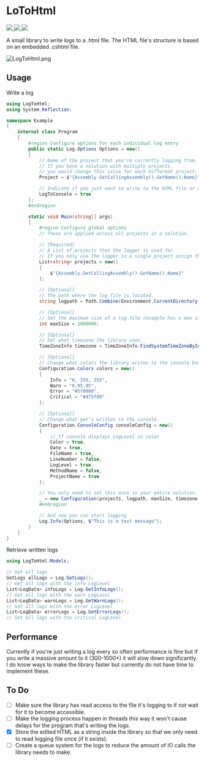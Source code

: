 # LoToHtml

<a href="https://github.com/DatReki/LogToHtml/actions/workflows/dotnet.yml">
    <img src="https://github.com/DatReki/LogToHtml/actions/workflows/dotnet.yml/badge.svg" />
</a>
<a href="https://www.nuget.org/packages/LogToHtml/">
    <img src="https://img.shields.io/nuget/v/LogToHtml?style=flat-square" />
</a>
<a href="https://www.paypal.com/donate?hosted_button_id=WRETYRRSJ4T2L">
    <img src="https://img.shields.io/badge/Donate-PayPal-green.svg?style=flat-square">
</a>

A small library to write logs to a .html file.
The HTML file's structure is based on an embedded .cshtml file.

<img src="https://i.imgur.com/pzM1BDj.png" alt="LogToHtml.png">

## Usage
Write a log
```cs
using LogToHtml;
using System.Reflection;

namespace Example
{
    internal class Program
    {
        #region Configure options for each individual log entry
        public static Log.Options Options = new()
        {
            // Name of the project that you're currently logging from.
            // If you have a solution with multiple projects,
            // you would change this value for each different project.
            Project = $"{Assembly.GetCallingAssembly().GetName().Name}",

            // Indicate if you just want to write to the HTML file or also output results on the console.
            LogToConsole = true
        };
        #endregion

        static void Main(string[] args)
        {
			#region Configure global options 
			// These are applied across all projects in a solution.

			// [Required]
			// A List of projects that the logger is used for.
			// If you only use the logger in a single project assign the same value here as you did in 'Options.Project'
			List<string> projects = new()
			{
				$"{Assembly.GetCallingAssembly().GetName().Name}"
			};

			// [Optional]
			// The path where the log file is located.
			string logpath = Path.Combine(Environment.CurrentDirectory, "logs", "log.html");

			// [Optional]
			// Set the maximum size of a log file (example has a max size of 1 MB).
			int maxSize = 1000000;

			// [Optional]
			// Set what timezone the library uses.
			TimeZoneInfo timezone = TimeZoneInfo.FindSystemTimeZoneById("Central America Standard Time");

			// [Optional]
			// Change what colors the library writes to the console based on LogLevel.
			Configuration.Colors colors = new()
			{
				Info = "0, 255, 255",
				Warn = "0,95,95",
				Error = "#5f0000",
				Critical = "#d75f00"
			};

			// [Optional]
			// Change what get's written to the console.
			Configuration.ConsoleConfig consoleConfig = new()
			{
				// If console displays LogLevel in color
				Color = true,
				Date = true,
				FileName = true,
				LineNumber = false,
				LogLevel = true,
				MethodName = false,
				ProjectName = true
			};

			// You only need to set this once in your entire solution.
			_ = new Configuration(projects, logpath, maxSize, timezone, colors, consoleConfig);
			#endregion

			// And now you can start logging
			Log.Info(Options, $"This is a test message");
        }
    }
}
```

Retrieve written logs
```cs
using LogToHtml.Models;

// Get all logs
GetLogs allLogs = Log.GetLogs();
// Get all logs with the info LogLevel
List<LogData> infoLogs = Log.GetInfoLogs();
// Get all logs with the warn LogLevel
List<LogData> warnLogs = Log.GetWarnLogs();
// Get all logs with the error LogLevel
List<LogData> errorLogs = Log.GetErrorLogs();
// Get all logs with the critical LogLevel
```

## Performance
Currently if you're just writing a log every so often performance is fine but if you write a massive amount to it (300-1000+) it will slow down significantly. I do know ways to make the library faster but currently do not have time to implement these.

## To Do
- [ ] Make sure the library has read access to the file it's logging to if not wait for it to become accessible. 
- [ ] Make the logging process happen in threads this way it won't cause delays for the program that's writing the logs.
- [x] Store the edited HTML as a string inside the library so that we only need to read logging file once (if it exists).
- [ ] Create a queue system for the logs to reduce the amount of IO calls the library needs to make.
